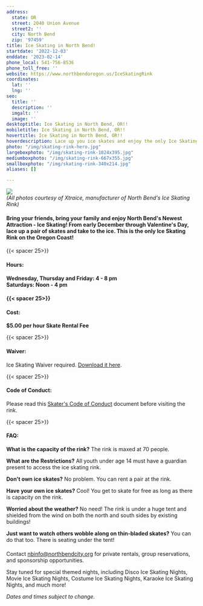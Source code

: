 ```yaml
---
address:
  state: OR
  street: 2040 Union Avenue
  street2: ''
  city: North Bend
  zip: '97459'
title: Ice Skating in North Bend!
startdate: '2022-12-03'
enddate: '2023-02-14'
phone_local: 541-756-8536
phone_toll_free: ''
website: https://www.northbendoregon.us/IceSkatingRink
coordinates:
  lat: ''
  lng: ''
seo:
  title: ''
  description: ''
  imgalt: ''
  image: ''
desktoptitle: Ice Skating in North Bend, OR!!
mobiletitle: Ice Skating in North Bend, OR!!
hovertitle: Ice Skating in North Bend, OR!!
hoverdescription: Lace up you ice skates and enjoy the only Ice Skating on the Coast!
photo: "/img/skating-rink-hero.jpg"
largeboxphoto: "/img/skating-rink-1024x395.jpg"
mediumboxphoto: "/img/skating-rink-667x355.jpg"
smallboxphoto: "/img/skating-rink-340x214.jpg"
aliases: []

---
```

![](/img/skating-rink-1024x395.jpg)  
_(All photos courtesy of Xtraice, manufacturer of North Bend's Ice Skating Rink)_

#### Bring your friends, bring your family and enjoy North Bend's Newest Attraction - Ice Skating! From early December through Valentine's Day, lace up a pair of skates and take to the ice. This is the only Ice Skating Rink on the Oregon Coast!

{{< spacer 25>}}

#### Hours:

**Wednesday, Thursday and Friday: 4 - 8 pm  
Saturdays: Noon - 4 pm**

#### {{< spacer 25>}}

#### Cost:

**$5.00 per hour Skate Rental Fee**

{{< spacer 25>}}

#### Waiver:

Ice Skating Waiver required. [Download it here](/img/iceskatingwaiverform2013215120622am.pdf).

{{< spacer 25>}}

#### Code of Conduct:

Please read this [Skater's Code of Conduct](/img/skaterscodeofconduct2013242120622am.pdf) document before visiting the rink.

{{< spacer 25>}}

#### FAQ:

**What is the capacity of the rink?** The rink is maxed at 70 people.

**What are the Restrictions?** All youth under age 14 must have a guardian present to access the ice skating rink.

**Don't own ice skates?** No problem. You can rent a pair at the rink.

**Have your own ice skates?** Cool! You get to skate for free as long as there is capacity on the rink.

**Worried about the weather?** No need! The rink is under a huge tent and shielded from the wind on both the north and south sides by existing buildings!

**Just want to watch others wobble along on thin-bladed skates?** You can do that too. There is seating under the tent!

#### 

Contact [nbinfo@northbendcity.org](mailto:nbinfo@northbendcity.org) for private rentals, group reservations, and sponsorship opportunities.

Stay tuned for special themed nights, including Disco Ice Skating Nights, Movie Ice Skating Nights, Costume Ice Skating Nights, Karaoke Ice Skating Nights, and much more!

_Dates and times subject to change._